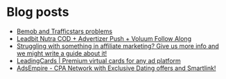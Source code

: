 # Blog posts
<!-- BLOG-POST-LIST:START -->
- [Bemob and Trafficstars problems](https://afflift.com/f/threads/bemob-and-trafficstars-problems.10460/)
- [Leadbit Nutra COD + Advertizer Push + Voluum  Follow Along](https://afflift.com/f/threads/leadbit-nutra-cod-advertizer-push-voluum-follow-along.7411/)
- [Struggling with something in affiliate marketing? Give us more info and we might write a guide about it!](https://afflift.com/f/threads/struggling-with-something-in-affiliate-marketing-give-us-more-info-and-we-might-write-a-guide-about-it.10464/)
- [LeadingCards | Premium virtual cards for any ad platform](https://afflift.com/f/threads/leadingcards-premium-virtual-cards-for-any-ad-platform.10461/)
- [AdsEmpire - CPA Network with Exclusive Dating offers and Smartlink!](https://afflift.com/f/threads/adsempire-cpa-network-with-exclusive-dating-offers-and-smartlink.6820/)
<!-- BLOG-POST-LIST:END -->
